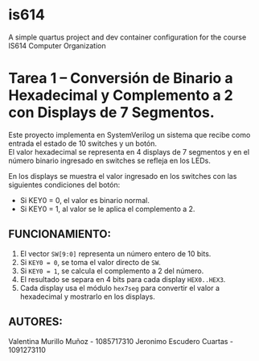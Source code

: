 # is614
A simple quartus project and dev container configuration for the course IS614 Computer Organization

# Tarea 1 – Conversión de Binario a Hexadecimal y Complemento a 2 con Displays de 7 Segmentos.

Este proyecto implementa en SystemVerilog un sistema que recibe como entrada el estado de 10 switches y un botón.  
El valor hexadecimal se representa en 4 displays de 7 segmentos y en el número binario ingresado en switches se refleja en los LEDs.

En los displays se muestra el valor ingresado en los switches con las siguientes condiciones del botón:
  - Si KEY0 = 0, el valor es binario normal.
  - Si KEY0 = 1, al valor se le aplica el complemento a 2.

## FUNCIONAMIENTO:
1. El vector `SW[9:0]` representa un número entero de 10 bits.  
2. Si `KEY0 = 0`, se toma el valor directo de `SW`.  
3. Si `KEY0 = 1`, se calcula el complemento a 2 del número.  
4. El resultado se separa en 4 bits para cada display `HEX0..HEX3`.  
5. Cada display usa el módulo `hex7seg` para convertir el valor a hexadecimal y mostrarlo en los displays.

## AUTORES:
Valentina Murillo Muñoz - 1085717310
Jeronimo Escudero Cuartas - 1091273110
